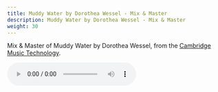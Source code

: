 ```yaml
---
title: Muddy Water by Dorothea Wessel - Mix & Master 
description: Muddy Water by Dorothea Wessel - Mix & Master
weight: 30
---
```

Mix & Master of Muddy Water by Dorothea Wessel, from the [Cambridge Music Technology](https://cambridge-mt.com/ms/mtk/).

<audio controls>
  <source src="/muddywater.wav" type="audio/wav">
</audio>
